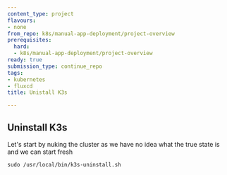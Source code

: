 ```yaml
---
content_type: project
flavours:
- none
from_repo: k8s/manual-app-deployment/project-overview
prerequisites:
  hard:
  - k8s/manual-app-deployment/project-overview
ready: true
submission_type: continue_repo
tags:
- kubernetes
- fluxcd
title: Unistall K3s

---
```



## Uninstall K3s

  Let's start by nuking the cluster as we have no idea what the true state is
  and we can start fresh

```
sudo /usr/local/bin/k3s-uninstall.sh
```